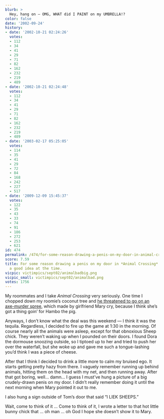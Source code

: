 ```yaml
---
blurb: >
  Hey, hang on — OMG, WHAT did I PAINT on my UMBRELLA!?
color: false
date: '2002-09-24'
history:
- date: '2002-10-21 02:24:26'
  votes:
  - 112
  - 34
  - 41
  - 29
  - 71
  - 82
  - 162
  - 232
  - 219
  - 489
- date: '2002-10-21 02:24:48'
  votes:
  - 112
  - 34
  - 41
  - 29
  - 71
  - 82
  - 162
  - 232
  - 219
  - 489
- date: '2003-02-17 05:25:05'
  votes:
  - 114
  - 35
  - 41
  - 29
  - 72
  - 84
  - 168
  - 242
  - 227
  - 517
- date: '2009-12-09 15:45:37'
  votes:
  - 122
  - 35
  - 43
  - 33
  - 74
  - 91
  - 186
  - 272
  - 253
  - 621
id: 474
permalink: /474/for-some-reason-drawing-a-penis-on-my-door-in-animal-crossing-seemed-like-a-good-idea-at-the-time/
score: 7.59
title: For some reason drawing a penis on my door in *Animal Crossing* seemed like
  a good idea at the time.
vicpic: victimpics/sept02/animalbadbig.png
vicpic_small: victimpics/sept02/animalbad.png
votes: 1756
---
```


My roommates and I take *Animal Crossing* very seriously. One time I
chopped down my roomie’s coconut tree and [he threatened to go on an
axe-murder spree](@/victim/469.md), which made by girlfriend Mary
cry, because I think she’s got a thing goin’ for Hambo the pig.

Anyways, I don’t know what the deal was this weekend — I think it was
the tequila. Regardless, I decided to fire up the game at 1:30 in the
morning. Of course nearly all the animals were asleep, except for that
obnoxious Sheep chick. They weren’t waking up when I pounded on their
doors. I found Dora the dormouse snoozing outside, so I tiptoed up to
her and tried to push her over the waterfall, but she woke up and gave
me such a tongue-lashing you’d think I was a piece of cheese.

After that I think I decided to drink a little more to calm my bruised
ego. It starts getting pretty hazy from there. I vaguely remember
running up behind animals, hitting them on the head with my net, and
then running away. After that got boring, well... damn... I guess I
must’ve hung a picture of a big crudely-drawn penis on my door. I didn’t
really remember doing it until the next morning when Mary pointed it out
to me.

I also hung a sign outside of Tom’s door that said “I LIEK SHEEPS.”

Wait, come to think of it ... Come to think of it, I wrote a letter to
that hot little bunny chick that ... oh man ... oh God I hope she
doesn’t show it to Mary.